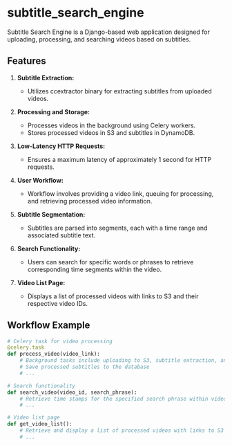 # subtitle_search_engine

Subtitle Search Engine is a Django-based web application designed for uploading, processing, and searching videos based on subtitles.

## Features

1. **Subtitle Extraction:**
   - Utilizes ccextractor binary for extracting subtitles from uploaded videos.

2. **Processing and Storage:**
   - Processes videos in the background using Celery workers.
   - Stores processed videos in S3 and subtitles in DynamoDB.

3. **Low-Latency HTTP Requests:**
   - Ensures a maximum latency of approximately 1 second for HTTP requests.

4. **User Workflow:**
   - Workflow involves providing a video link, queuing for processing, and retrieving processed video information.

5. **Subtitle Segmentation:**
   - Subtitles are parsed into segments, each with a time range and associated subtitle text.

6. **Search Functionality:**
   - Users can search for specific words or phrases to retrieve corresponding time segments within the video.

7. **Video List Page:**
   - Displays a list of processed videos with links to S3 and their respective video IDs.

## Workflow Example

```python
# Celery task for video processing
@celery.task
def process_video(video_link):
    # Background tasks include uploading to S3, subtitle extraction, and parsing
    # Save processed subtitles to the database
    # ...

# Search functionality
def search_video(video_id, search_phrase):
    # Retrieve time stamps for the specified search phrase within video subtitles
    # ...

# Video list page
def get_video_list():
    # Retrieve and display a list of processed videos with links to S3 and video IDs
    # ...
